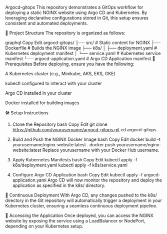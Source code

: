 Argocd-gitops
This repository demonstrates a GitOps workflow for deploying a static NGINX website using Argo CD and Kubernetes. By leveraging declarative configurations stored in Git, this setup ensures consistent and automated deployments.

🧩 Project Structure
The repository is organized as follows:

graphql
Copy
Edit
argocd-gitops/
├── src/                      # Static content for NGINX
├── Dockerfile                # Builds the NGINX image
├── k8s/
│   ├── deployment.yaml       # Kubernetes deployment manifest
│   └── service.yaml          # Kubernetes service manifest
└── argocd-application.yaml   # Argo CD Application manifest
🚀 Prerequisites
Before deploying, ensure you have the following:

A Kubernetes cluster (e.g., Minikube, AKS, EKS, GKE)

kubectl configured to interact with your cluster

Argo CD installed in your cluster

Docker installed for building images

🛠️ Setup Instructions
1. Clone the Repository
bash
Copy
Edit
git clone https://github.com/yourusername/argocd-gitops.git
cd argocd-gitops
2. Build and Push the NGINX Docker Image
bash
Copy
Edit
docker build -t yourusername/nginx-website:latest .
docker push yourusername/nginx-website:latest
Replace yourusername with your Docker Hub username.

3. Apply Kubernetes Manifests
bash
Copy
Edit
kubectl apply -f k8s/deployment.yaml
kubectl apply -f k8s/service.yaml
4. Configure Argo CD Application
bash
Copy
Edit
kubectl apply -f argocd-application.yaml
Argo CD will now monitor the repository and deploy the application as specified in the k8s/ directory.

🔄 Continuous Deployment
With Argo CD, any changes pushed to the k8s/ directory in the Git repository will automatically trigger a deployment in your Kubernetes cluster, ensuring a seamless continuous deployment pipeline.

🧪 Accessing the Application
Once deployed, you can access the NGINX website by exposing the service using a LoadBalancer or NodePort, depending on your Kubernetes setup.

